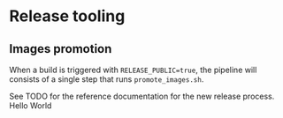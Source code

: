 # Release tooling

## Images promotion

When a build is triggered with `RELEASE_PUBLIC=true`, the pipeline will consists of a single step that runs `promote_images.sh`.

See TODO for the reference documentation for the new release process.
Hello World
